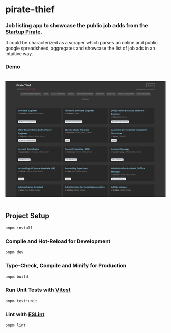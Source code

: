 # pirate-thief

### Job listing app to showcase the public job adds from the [Startup Pirate](https://docs.google.com/spreadsheets/d/1s8XLKx-D23jEBM-LifstRFWX2Zj6Lv98twNxObHeXjQ/edit?gid=0#gid=0).

It could be characterized as a scraper which parses an online and public google spreadsheed, aggregates and showcase the list of job ads in an intuitive way.

### [Demo](https://gtopsis.github.io/pirate-thief/)

<br>

<img src="./pirate-thief-screenshot.png" alt="Screenshot of pirate-thief app" width="800" height="auto" style="display: block; margin: 0 auto;">

<br>

## Project Setup

```sh
pnpm install
```

### Compile and Hot-Reload for Development

```sh
pnpm dev
```

### Type-Check, Compile and Minify for Production

```sh
pnpm build
```

### Run Unit Tests with [Vitest](https://vitest.dev/)

```sh
pnpm test:unit
```

### Lint with [ESLint](https://eslint.org/)

```sh
pnpm lint
```
